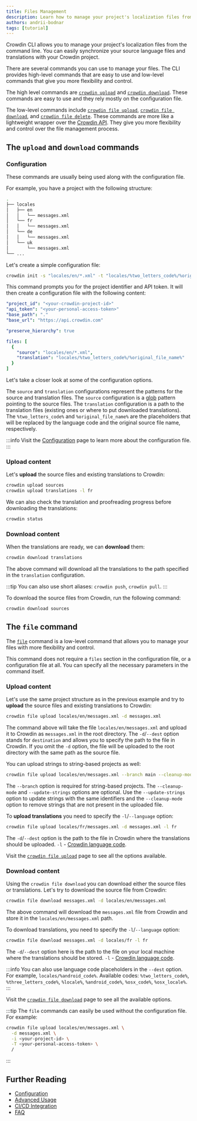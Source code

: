 ```yaml
---
title: Files Management
description: Learn how to manage your project's localization files from the command line. Synchronize your source language files and translations with your Crowdin project.
authors: andrii-bodnar
tags: [tutorial]
---
```


Crowdin CLI allows you to manage your project's localization files from the command line. You can easily synchronize your source language files and translations with your Crowdin project.

There are several commands you can use to manage your files. The CLI provides high-level commands that are easy to use and low-level commands that give you more flexibility and control.

The high level commands are [`crowdin upload`](/commands/crowdin-upload) and [`crowdin download`](/commands/crowdin-download). These commands are easy to use and they rely mostly on the configuration file.

The low-level commands include [`crowdin file upload`](/commands/crowdin-file-upload), [`crowdin file download`](/commands/crowdin-file-download), and [`crowdin file delete`](/commands/crowdin-file-delete). These commands are more like a lightweight wrapper over the [Crowdin API](https://developer.crowdin.com/api/v2/). They give you more flexibility and control over the file management process.

<!--truncate-->

## The `upload` and `download` commands

### Configuration

These commands are usually being used along with the configuration file.

For example, you have a project with the following structure:

```bash
.
├── locales
│   ├── en
│   │   └── messages.xml
│   └── fr
│   │   └── messages.xml
│   └── de
│   │   └── messages.xml
│   └── uk
│       └── messages.xml
└── ...
```

Let's create a simple configuration file:

```bash
crowdin init -s "locales/en/*.xml" -t "locales/%two_letters_code%/%original_file_name%"
```

This command prompts you for the project identifier and API token. It will then create a configuration file with the following content:

```yaml
"project_id": "<your-crowdin-project-id>"
"api_token": "<your-personal-access-token>"
"base_path": "."
"base_url": "https://api.crowdin.com"

"preserve_hierarchy": true

files: [
  {
    "source": "locales/en/*.xml",
    "translation": "locales/%two_letters_code%/%original_file_name%"
  }
]
```

Let's take a closer look at some of the configuration options.

The `source` and `translation` configurations represent the patterns for the source and translation files. The `source` configuration is a [glob](https://en.wikipedia.org/wiki/Glob_(programming)) pattern pointing to the source files. The `translation` configuration is a path to the translation files (existing ones or where to put downloaded translations). The `%two_letters_code%` and `%original_file_name%` are the placeholders that will be replaced by the language code and the original source file name, respectively.

:::info
Visit the [Configuration](/configuration) page to learn more about the configuration file.
:::

### Upload content

Let's **upload** the source files and existing translations to Crowdin:

```bash
crowdin upload sources
crowdin upload translations -l fr
```

We can also check the translation and proofreading progress before downloading the translations:

```bash
crowdin status
```

### Download content

When the translations are ready, we can **download** them:

```bash
crowdin download translations
```

The above command will download all the translations to the path specified in the `translation` configuration.

:::tip
You can also use short aliases: `crowdin push`, `crowdin pull`.
:::

To download the source files from Crowdin, run the following command:

```bash
crowdin download sources
```

## The `file` command

The [`file`](/commands/crowdin-file) command is a low-level command that allows you to manage your files with more flexibility and control.

This command does not require a `files` section in the configuration file, or a configuration file at all. You can specify all the necessary parameters in the command itself.

### Upload content

Let's use the same project structure as in the previous example and try to **upload** the source files and existing translations to Crowdin:

```bash
crowdin file upload locales/en/messages.xml -d messages.xml
```

The command above will take the file `locales/en/messages.xml` and upload it to Crowdin as `messages.xml` in the root directory. The `-d`/`--dest` option stands for `destination` and allows you to specify the path to the file in Crowdin. If you omit the `-d` option, the file will be uploaded to the root directory with the same path as the source file.

You can upload strings to string-based projects as well:

```bash
crowdin file upload locales/en/messages.xml --branch main --cleanup-mode --update-strings
```

The `--branch` option is required for string-based projects. The `--cleanup-mode` and `--update-strings` options are optional. Use the `--update-strings` option to update strings with the same identifiers and the `--cleanup-mode` option to remove strings that are not present in the uploaded file.

To **upload translations** you need to specify the `-l`/`--language` option:

```bash
crowdin file upload locales/fr/messages.xml -d messages.xml -l fr
```

The `-d`/`--dest` option is the path to the file in Crowdin where the translations should be uploaded. `-l` - [Crowdin language code](https://developer.crowdin.com/language-codes/).

Visit the [`crowdin file upload`](/commands/crowdin-file-upload) page to see all the options available.

### Download content

Using the `crowdin file download` you can download either the source files or translations. Let's try to download the source file from Crowdin:

```bash
crowdin file download messages.xml -d locales/en/messages.xml
```

The above command will download the `messages.xml` file from Crowdin and store it in the `locales/en/messages.xml` path.

To download translations, you need to specify the `-l`/`--language` option:

```bash
crowdin file download messages.xml -d locales/fr -l fr
```

The `-d`/`--dest` option here is the path to the file on your local machine where the translations should be stored. `-l` - [Crowdin language code](https://developer.crowdin.com/language-codes/).

:::info
You can also use language code placeholders in the `--dest` option. For example, `locales/%android_code%`.
Available codes: `%two_letters_code%`, `%three_letters_code%`, `%locale%`, `%android_code%`, `%osx_code%`, `%osx_locale%`.
:::

Visit the [`crowdin file download`](/commands/crowdin-file-download) page to see all the available options.

:::tip
The `file` commands can easily be used without the configuration file. For example:

```bash
crowdin file upload locales/en/messages.xml \
  -d messages.xml \
  -i <your-project-id> \
  -T <your-personal-access-token> \
  /
```
:::

## Further Reading

- [Configuration](/configuration)
- [Advanced Usage](/advanced)
- [CI/CD Integration](/ci-cd)
- [FAQ](/faq)
